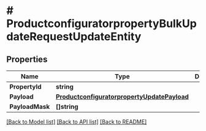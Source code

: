 # # ProductconfiguratorpropertyBulkUpdateRequestUpdateEntity


## Properties 


Name | Type | Description | Notes
------------ | ------------- | ------------- | -------------
**PropertyId**| **string** |   | [optional]
**Payload**| [**ProductconfiguratorpropertyUpdatePayload**](ProductconfiguratorpropertyUpdatePayload.md) |   | [optional]
**PayloadMask**| **[]string** |   | [optional]


[[Back to Model list]](../../README.md#models) [[Back to API list]](../../README.md#endpoints) [[Back to README]](../../README.md)


